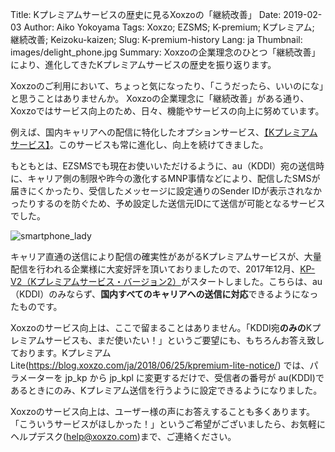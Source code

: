 Title: Kプレミアムサービスの歴史に見るXoxzoの「継続改善」
Date: 2019-02-03 
Author: Aiko Yokoyama
Tags: Xoxzo; EZSMS; K-premium; Kプレミアム; 継続改善; Keizoku-kaizen;
Slug: K-premium-history
Lang: ja
Thumbnail: images/delight_phone.jpg
Summary: Xoxzoの企業理念のひとつ「継続改善」により、進化してきたKプレミアムサービスの歴史を振り返ります。


Xoxzoのご利用において、ちょっと気になったり、「こうだったら、いいのにな」と思うことはありませんか。
Xoxzoの企業理念に「継続改善」がある通り、Xoxzoではサービス向上のため、日々、機能やサービスの向上に努めています。

例えば、国内キャリアへの配信に特化したオプションサービス、[【Kプレミアムサービス】](https://help.xoxzo.com/ja/xoxzo-cloud-telephony/articles/the-k-premium-service/)。このサービスも常に進化し、向上を続けてきました。

もともとは、EZSMSでも現在お使いいただけるように、au（KDDI）宛の送信時に、キャリア側の制限や昨今の激化するMNP事情などにより、配信したSMSが届きにくかったり、受信したメッセージに設定通りのSender IDが表示されなかったりするのを防ぐため、予め設定した送信元IDにて送信が可能となるサービスでした。

![smartphone_lady](/images/delight_phone.jpg)

キャリア直通の送信により配信の確実性があがるKプレミアムサービスが、大量配信を行われる企業様に大変好評を頂いておりましたので、2017年12月、[KP-V2（Kプレミアムサービス・バージョン2）](https://blog.xoxzo.com/ja/2017/11/24/kpremium-v2-notice/)がスタートしました。こちらは、au（KDDI）のみならず、**国内すべてのキャリアへの送信に対応**できるようになったものです。

Xoxzoのサービス向上は、ここで留まることはありません。「KDDI宛**のみの**Kプレミアムサービスも、まだ使いたい！」というご要望にも、もちろんお答え致しております。KプレミアムLite(https://blog.xoxzo.com/ja/2018/06/25/kpremium-lite-notice/) では、パラメーターを jp_kp から jp_kpl に変更するだけで、受信者の番号が au(KDDI)であるときにのみ、Kプレミアム送信を行うように設定できるようになりました。

Xoxzoのサービス向上は、ユーザー様の声にお答えすることも多くあります。「こういうサービスがほしかった！」というご希望がございましたら、お気軽にヘルプデスク(help@xoxzo.com)まで、ご連絡ください。

